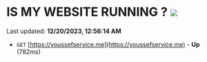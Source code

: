 # IS MY WEBSITE RUNNING ? [![](https://img.shields.io/static/v1?label=Sponsor&message=%E2%9D%A4&logo=GitHub&color=%23fe8e86)](https://github.com/sponsors/<username>)

Last updated: **12/20/2023, 12:56:14 AM**

- `GET` [https://youssefservice.me](https://youssefservice.me) - **Up** (782ms)

